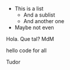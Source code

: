 
* This is a list
  * And a sublist
  * And another one
* Maybe not even


Hola. Que tal? MdM

hello code for all

Tudor



